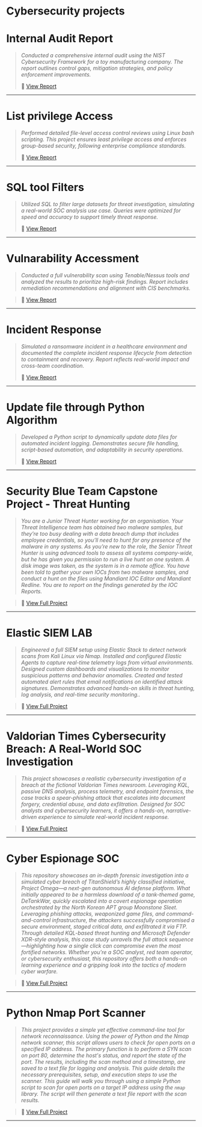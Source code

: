 # Cybersecurity projects

<h1>Internal Audit Report</h1>

>*Conducted a comprehensive internal audit using the NIST Cybersecurity Framework for a toy manufacturing company. The report outlines control gaps, mitigation strategies, and policy enforcement improvements.*
>  
> 🔗 [View Report](./Controls%20and%20compliance%20checklist.pdf)

---

<h1>List privilege Access</h1>

>*Performed detailed file-level access control reviews using Linux bash scripting. This project ensures least privilege access and enforces group-based security, following enterprise compliance standards.*
>
>🔗 [View Report](./File%20permissions%20in%20Linux.pdf)

---

<h1>SQL tool Filters</h1>

>*Utilized SQL to filter large datasets for threat investigation, simulating a real-world SOC analysis use case. Queries were optimized for speed and accuracy to support timely threat response.*
>
>🔗 [View Report](./Apply%20filters%20to%20SQL%20queries%20(1).pdf)

---

<h1>Vulnarability Accessment</h1>

>
> *Conducted a full vulnerability scan using Tenable/Nessus tools and analyzed the results to prioritize high-risk findings. Report includes remediation recommendations and alignment with CIS benchmarks.*


>
> 🔗 [View Report](./Vulnerability%20assessment%20report.pdf)

---

<h1>Incident Response</h1>

> *Simulated a ransomware incident in a healthcare environment and documented the complete incident response lifecycle from detection to containment and recovery. Report reflects real-world impact and cross-team coordination.*
>
> 🔗 [View Report](./Incident%20handler%27s%20journal%20.pdf)

---

<h1>Update file through Python Algorithm</h1>

>*Developed a Python script to dynamically update data files for automated incident logging. Demonstrates secure file handling, script-based automation, and adaptability in security operations.*
>
> 🔗 [View Report](./Update%20a%20file%20through%20a%20Python%20algorithm.pdf)

---

<h1> Security Blue Team Capstone Project - Threat Hunting</h1>

>*You are a Junior Threat Hunter working for an organisation. Your Threat Intelligence team has obtained two malware samples, but they’re too busy dealing with a data breach dump that includes employee credentials, so you’ll need to hunt for any presence of the malware in any systems. As you’re new to the role, the Senior Threat Hunter is using advanced tools to assess all systems company-wide, but he has given you permission to run a live hunt on one system. A disk image was taken, as the system is in a remote office. You have been told to gather your own IOCs from two malware samples, and conduct a hunt on the files using Mandiant IOC Editor and Mandiant Redline. You are to report on the findings generated by the IOC Reports.*

> 🔗 [View Full Project](https://github.com/SunilKumarPeela/MandiantThreat/tree/main)
---
 
<h1> Elastic SIEM LAB</h1>

>*Engineered a full SIEM setup using Elastic Stack to detect network scans from Kali Linux via Nmap. Installed and configured Elastic Agents to capture real-time telemetry logs from virtual environments. Designed custom dashboards and visualizations to monitor suspicious patterns and behavior anomalies. Created and tested automated alert rules that email notifications on identified attack signatures. Demonstrates advanced hands-on skills in threat hunting, log analysis, and real-time security monitoring..*

> 🔗 [View Full Project](https://github.com/SunilKumarPeela/ElasticSIEM/tree/main)

---

<h1>Valdorian Times Cybersecurity Breach: A Real-World SOC Investigation </h1>

>*This project showcases a realistic cybersecurity investigation of a breach at the fictional Valdorian Times newsroom. Leveraging KQL, passive DNS analysis, process telemetry, and endpoint forensics, the case tracks a spear-phishing attack that escalates into document forgery, credential abuse, and data exfiltration. Designed for SOC analysts and cybersecurity learners, it offers a hands-on, narrative-driven experience to simulate real-world incident response.*

> 🔗 [View Full Project](https://github.com/SunilKumarPeela/kql1)

---

<h1> Cyber Espionage SOC</h1>

>*This repository showcases an in-depth forensic investigation into a simulated cyber breach of TitanShield’s highly classified initiative, Project Omega—a next-gen autonomous AI defense platform. What initially appeared to be a harmless download of a tank-themed game, DeTankWar, quickly escalated into a covert espionage operation orchestrated by the North Korean APT group Moonstone Sleet. Leveraging phishing attacks, weaponized game files, and command-and-control infrastructure, the attackers successfully compromised a secure environment, staged critical data, and exfiltrated it via FTP. Through detailed KQL-based threat hunting and Microsoft Defender XDR-style analysis, this case study unravels the full attack sequence—highlighting how a single click can compromise even the most fortified networks. Whether you're a SOC analyst, red team operator, or cybersecurity enthusiast, this repository offers both a hands-on learning experience and a gripping look into the tactics of modern cyber warfare.*

> 🔗 [View Full Project](https://github.com/SunilKumarPeela/CyberEspionageSOC)
---

<h1> Python Nmap Port Scanner</h1>

>*This project provides a simple yet effective command-line tool for network reconnaissance. Using the power of Python and the Nmap network scanner, this script allows users to check for open ports on a specified IP address. The primary function is to perform a SYN scan on port 80, determine the host's status, and report the state of the port. The results, including the scan method and a timestamp, are saved to a text file for logging and analysis. This guide details the necessary prerequisites, setup, and execution steps to use the scanner. This guide will walk you through using a simple Python script to scan for open ports on a target IP address using the `nmap` library. The script will then generate a text file report with the scan results.*

> 🔗 [View Full Project](https://github.com/SunilKumarPeela/nmap-via-python-script/blob/main/README.md)

 ---


































  
   
























